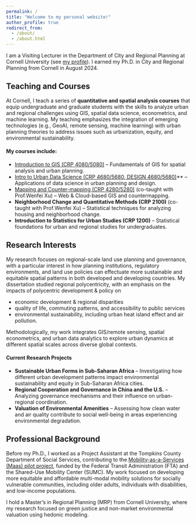 ```yaml
---
permalink: /
title: "Welcome to my personal website!"
author_profile: true
redirect_from: 
  - /about/
  - /about.html
---
```


I am a Visiting Lecturer in the Department of City and Regional Planning at Cornell University (see [my profile](https://aap.cornell.edu/people/wenzheng-li)). I earned my Ph.D. in City and Regional Planning from Cornell in August 2024.

## Teaching and Courses

At Cornell, I teach a series of **quantitative and spatial analysis courses** that equip undergraduate and graduate students with the skills to analyze urban and regional challenges using GIS, spatial data science, econometrics, and machine learning. My teaching emphasizes the integration of emerging technologies (e.g., GeoAI, remote sensing, machine learning) with urban planning theories to address issues such as urbanization, equity, and environmental sustainability.

#### My courses include:
- [Introduction to GIS (CRP 4080/5080)](https://github.com/wenzhengli-etal/IntroGIS_4080_5080) – Fundamentals of GIS for spatial analysis and urban planning.  
- [Intro to Urban Data Science (CRP 4680/5680, DESIGN 4680/5680)](https://github.com/wenzhengli-etal/UrbanDataScience_4680_5680)** – Applications of data science in urban planning and design.  
- [Mapping and Counter-mapping (CRP 4280/5280)](https://github.com/wenzhengli-etal/WebGIS_Countermapping_4280_5280) (co-taught with Prof.Wenfei Xu) – Web & Cloud-based GIS and countermapping.  
- **Neighborhood Change and Quantitative Methods (CRP 2100)** (co-taught with Prof.Wenfei Xu) – Statistical techniques for analyzing housing and neighborhood change.  
- **Introduction to Statistics for Urban Studies (CRP 1200)** – Statistical foundations for urban and regional studies for undergraduates.  

## Research Interests

My research focuses on regional-scale land use planning and governance, with a particular interest in how planning institutions, regulatory environments, and land use policies can effectuate more sustainable and equitable spatial patterns in both developed and developing countries. My dissertation studied regional polycentricity, with an emphasis on the impacts of polycentric development & policy on 

- economic development & regional disparities
- quality of life, commuting patterns, and accessibility to public services
- environmental sustainability, including urban heat island effect and air pollution.

Methodologically, my work integrates GIS/remote sensing, spatial econometrics, and urban data analytics to explore urban dynamics at different spatial scales across diverse global contexts.

#### Current Research Projects
- **Sustainable Urban Forms in Sub-Saharan Africa** – Investigating how different urban development patterns impact environmental sustainability and equity in Sub-Saharan Africa cities.  
- **Regional Cooperation and Governance in China and the U.S.** – Analyzing governance mechanisms and their influence on urban-regional coordination.  
- **Valuation of Environmental Amenities** – Assessing how clean water and air quality contribute to social well-being in areas experiencing environmental degradation.
  
## Professional Background

Before my Ph.D., I worked as a Project Assistant at the Tompkins County Department of Social Services, contributing to the [Mobility-as-a-Services (Maas) pilot project](https://learn.sharedusemobilitycenter.org/wp-content/uploads/Tompkins__SUMC_MOD-On-Ramp-Program-Lessons-Learned-Webinar_June-23-2020.pdf), funded by the Federal Transit Administration (FTA) and the Shared-Use Mobility Center (SUMC). My work focused on developing more equitable and affordable multi-modal mobility solutions for socially vulnerable communities, including older adults, individuals with disabilities, and low-income populations.

I hold a Master’s in Regional Planning (MRP) from Cornell University, where my research focused on green justice and non-market environmental valuation using hedonic modeling.
